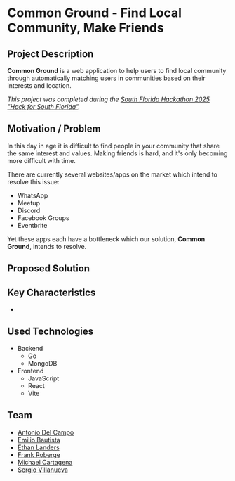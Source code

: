 # Common Ground - Find Local Community, Make Friends

## Project Description

**Common Ground** is a web application to help users to find local community through automatically matching users in communities based on their interests and location.

_This project was completed during the [South Florida Hackathon 2025 "Hack for South Florida"](https://tickets.joinshowup.io/event/hackathon-2025-hack-for-south-florid)._

## Motivation / Problem

In this day in age it is difficult to find people in your community that share the same interest and values. Making friends is hard, and it's only becoming more difficult with time.

There are currently several websites/apps on the market which intend to resolve this issue:
* WhatsApp
* Meetup
* Discord
* Facebook Groups
* Eventbrite

Yet these apps each have a bottleneck which our solution, **Common Ground**, intends to resolve. 

## Proposed Solution



## Key Characteristics
* 

## Used Technologies
* Backend
  * Go
  * MongoDB
* Frontend
  * JavaScript
  * React
  * Vite

## Team
* [Antonio Del Campo](https://www.linkedin.com/in/antonio-del-campo/)
* [Emilio Bautista](https://www.linkedin.com/in/jairobautistam/)
* [Ethan Landers](https://www.linkedin.com/in/ethanlanders/)
* [Frank Roberge](https://www.linkedin.com/in/frank-roberge/)
* [Michael Cartagena](https://www.linkedin.com/in/mcartaofficial/)
* [Sergio Villanueva](https://www.linkedin.com/in/sergio-villanueva-brjs/)

